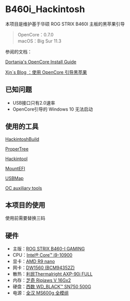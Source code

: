# B460i_Hackintosh

本项目是维护基于华硕 ROG STRIX B460I 主板的黑苹果引导

> OpenCore：0.7.0 <br> 
> macOS：Big Sur 11.3

参阅的文档：

[Dortania's OpenCore Install Guide](https://dortania.github.io/OpenCore-Install-Guide/)

[Xjn´s Blog ：使用 OpenCore 引导黑苹果](https://blog.xjn819.com/post/opencore-guide.html)

## 已知问题

* USB接口只有2.0速率
* OpenCore引导的 Windows 10 无法启动

## 使用的工具

[HackintoshBuild](https://github.com/bugprogrammer/HackintoshBuild)

[ProperTree](https://github.com/corpnewt/ProperTree)

[Hackintool](https://github.com/headkaze/Hackintool)

[MountEFI](https://github.com/corpnewt/MountEFI)

[USBMap](https://github.com/corpnewt/USBMap)

[OC auxiliary tools](https://github.com/ic005k/QtOpenCoreConfig)

## 本项目的使用
使用前需要替换三码

## 硬件
* 主版：[ROG STRIX B460-I GAMING](https://www.asus.com.cn/Motherboards/ROG-STRIX-B460-I-GAMING/)
* CPU：[Intel® Core™ i9-10900](https://www.intel.com/content/www/us/en/products/processors/core/i5-processors/i5-10400.html)
* 显卡：[AMD R9 nano](https://www.amd.com/en/press-releases/amd-radeon-r9-nano-2015aug27) 
* 网卡：[DW1560 (BCM94352Z)](https://www.amazon.com/Broadcom-BCM94352Z-802-11a-Bluetooth-867Mbps/dp/B0156DVQ7G)
* 散热：[利民Thermalright AXP-90i FULL](http://www.thermalright.com/product/axp-90i-%e7%ba%af%e9%93%9c%e7%89%88/)
* 内存：[芝奇 Ripjaws V 16Gx2](https://gskill.com/cn/product/204/218/1535687484/F4-3200C16S-16GVK)  
* 硬盘：[西数 WD_BLACK™ SN750 500G](https://shop.westerndigital.com/zh-cn/products/internal-drives/wd-black-sn750-nvme-ssd#WDS500G3X0C) 
* 电源：[全汉 MS600g 全模组](https://www.fsplifestyle.com/PROP18c003461/) 
